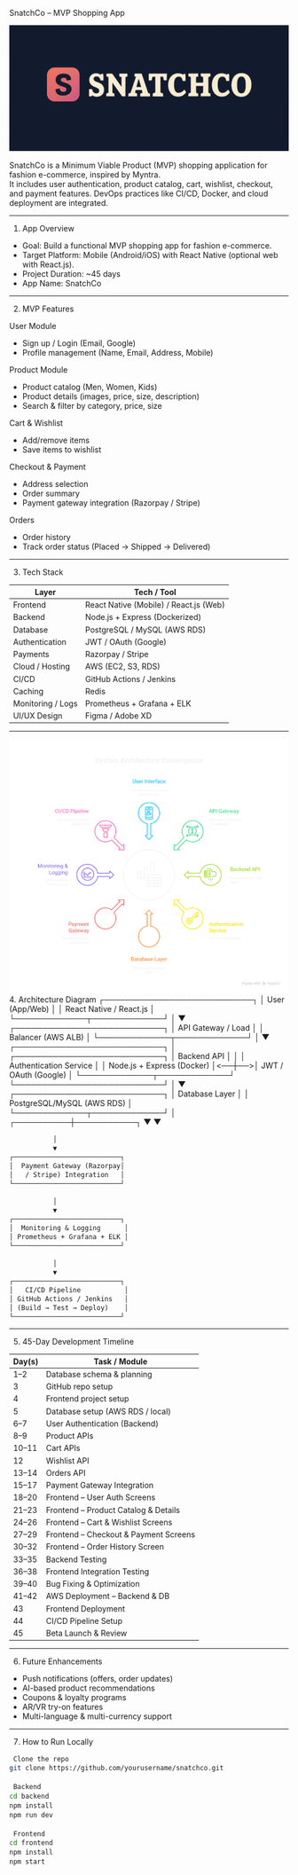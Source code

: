  SnatchCo – MVP Shopping App

![SnatchCo Logo](./assets/logo.png)

SnatchCo is a Minimum Viable Product (MVP) shopping application for fashion e-commerce, inspired by Myntra.  
It includes user authentication, product catalog, cart, wishlist, checkout, and payment features. DevOps practices like CI/CD, Docker, and cloud deployment are integrated.

---

 1. App Overview
- Goal: Build a functional MVP shopping app for fashion e-commerce.  
- Target Platform: Mobile (Android/iOS) with React Native (optional web with React.js).  
- Project Duration: ~45 days  
- App Name: SnatchCo  

---

 2. MVP Features

 User Module
- Sign up / Login (Email, Google)  
- Profile management (Name, Email, Address, Mobile)  

 Product Module
- Product catalog (Men, Women, Kids)  
- Product details (images, price, size, description)  
- Search & filter by category, price, size  

 Cart & Wishlist
- Add/remove items  
- Save items to wishlist  

 Checkout & Payment
- Address selection  
- Order summary  
- Payment gateway integration (Razorpay / Stripe)  

 Orders
- Order history  
- Track order status (Placed → Shipped → Delivered)  

---

 3. Tech Stack

| Layer                | Tech / Tool |
|---------------------|------------|
| Frontend            | React Native (Mobile) / React.js (Web) |
| Backend             | Node.js + Express (Dockerized) |
| Database            | PostgreSQL / MySQL (AWS RDS) |
| Authentication      | JWT / OAuth (Google) |
| Payments            | Razorpay / Stripe |
| Cloud / Hosting     | AWS (EC2, S3, RDS) |
| CI/CD               | GitHub Actions / Jenkins |
| Caching             | Redis |
| Monitoring / Logs   | Prometheus + Grafana + ELK |
| UI/UX Design        | Figma / Adobe XD |

---
![architecture Logo](./assets/architecture.png)
 4. Architecture Diagram
                   ┌───────────────────────────┐
                   │        User (App/Web)     │
                   │  React Native / React.js  │
                   └─────────────┬─────────────┘
                                 │
                                 ▼
                   ┌───────────────────────────┐
                   │     API Gateway / Load    │
                   │      Balancer (AWS ALB)   │
                   └─────────────┬─────────────┘
                                 │
                                 ▼
 ┌───────────────────────────┐   │   ┌───────────────────────────┐
 │        Backend API         │   │   │  Authentication Service   │
 │ Node.js + Express (Docker) │<──┼──>│   JWT / OAuth (Google)    │
 └─────────────┬─────────────┘       └───────────────────────────┘
               │
               ▼
 ┌───────────────────────────┐
 │     Database Layer         │
 │ PostgreSQL/MySQL (AWS RDS) │
 └─────────────┬─────────────┘
               │
    ┌──────────┼───────────┐
    ▼                      ▼

               │
               ▼
    ┌───────────────────────────┐
    │  Payment Gateway (Razorpay│
    │   / Stripe) Integration   │
    └───────────────────────────┘

               │
               ▼
    ┌───────────────────────────┐
    │  Monitoring & Logging      │
    │ Prometheus + Grafana + ELK │
    └───────────────────────────┘

               │
               ▼
    ┌───────────────────────────┐
    │   CI/CD Pipeline           │
    │ GitHub Actions / Jenkins   │
    │ (Build → Test → Deploy)    │
    └───────────────────────────┘



---

 5. 45-Day Development Timeline

| Day(s)       | Task / Module                                      |
|--------------|---------------------------------------------------|
| 1–2          | Database schema & planning                         |
| 3            | GitHub repo setup                                  |
| 4            | Frontend project setup                              |
| 5            | Database setup (AWS RDS / local)                  |
| 6–7          | User Authentication (Backend)                     |
| 8–9          | Product APIs                                      |
| 10–11        | Cart APIs                                         |
| 12           | Wishlist API                                      |
| 13–14        | Orders API                                        |
| 15–17        | Payment Gateway Integration                        |
| 18–20        | Frontend – User Auth Screens                        |
| 21–23        | Frontend – Product Catalog & Details               |
| 24–26        | Frontend – Cart & Wishlist Screens                 |
| 27–29        | Frontend – Checkout & Payment Screens              |
| 30–32        | Frontend – Order History Screen                     |
| 33–35        | Backend Testing                                   |
| 36–38        | Frontend Integration Testing                        |
| 39–40        | Bug Fixing & Optimization                           |
| 41–42        | AWS Deployment – Backend & DB                       |
| 43           | Frontend Deployment                                 |
| 44           | CI/CD Pipeline Setup                                 |
| 45           | Beta Launch & Review                                 |

---

 6. Future Enhancements
- Push notifications (offers, order updates)  
- AI-based product recommendations  
- Coupons & loyalty programs  
- AR/VR try-on features  
- Multi-language & multi-currency support  

---

 7. How to Run Locally

```bash
 Clone the repo
git clone https://github.com/yourusername/snatchco.git

 Backend
cd backend
npm install
npm run dev

 Frontend
cd frontend
npm install
npm start

